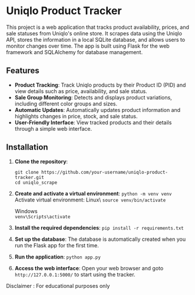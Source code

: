 # Uniqlo Product Tracker

This project is a web application that tracks product availability, prices, and sale statuses from Uniqlo's online store. It scrapes data using the Uniqlo API, stores the information in a local SQLite database, and allows users to monitor changes over time. The app is built using Flask for the web framework and SQLAlchemy for database management.

## Features

- **Product Tracking**: Track Uniqlo products by their Product ID (PID) and view details such as price, availability, and sale status.
- **Sale Group Monitoring**: Detects and displays product variations, including different color groups and sizes.
- **Automatic Updates**: Automatically updates product information and highlights changes in price, stock, and sale status.
- **User-Friendly Interface**: View tracked products and their details through a simple web interface.

## Installation
1. **Clone the repository**: 
   ```
   git clone https://github.com/your-username/uniqlo-product-tracker.git
   cd uniqlo_scrape
2. **Create and activate a virtual environment**:
   `python -m venv venv`\
   Activate virtual environment:
      Linux\ 
      `source venv/bin/activate`
      
      Windows\
      `venv\Scripts\activate`
3. **Install the required dependencies**:
   `pip install -r requirements.txt`
4. **Set up the database**: 
   The database is automatically created when you run the Flask app for the first time.
5. **Run the application**: 
   `python app.py`
6. **Access the web interface**:
   Open your web browser and goto `http://127.0.0.1:5000/` to start using the tracker.

Disclaimer : For educational purposes only
